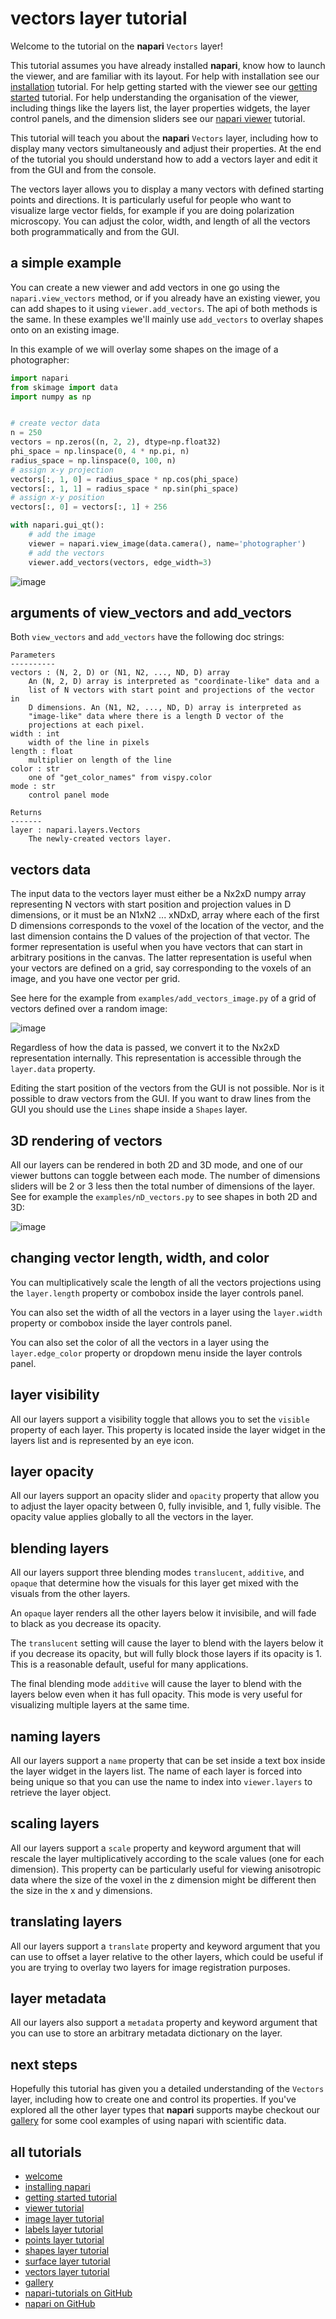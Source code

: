 # vectors layer tutorial

Welcome to the tutorial on the **napari** `Vectors` layer!

This tutorial assumes you have already installed **napari**, know how to launch the viewer, and are familiar with its layout. For help with installation see our [installation](installation.md) tutorial. For help getting started with the viewer see our [getting started](getting_started.md) tutorial. For help understanding the organisation of the viewer, including things like the layers list, the layer properties widgets, the layer control panels, and the dimension sliders see our [napari viewer](viewer.md) tutorial.

This tutorial will teach you about the **napari** `Vectors` layer, including how to display many vectors simultaneously and adjust their properties. At the end of the tutorial you should understand how to add a vectors layer and edit it from the GUI and from the console.

The vectors layer allows you to display a many vectors with defined starting points and directions. It is particularly useful for people who want to visualize large vector fields, for example if you are doing polarization microscopy. You can adjust the color, width, and length of all the vectors both programmatically and from the GUI.

## a simple example

You can create a new viewer and add vectors in one go using the `napari.view_vectors` method, or if you already have an existing viewer, you can add shapes to it using `viewer.add_vectors`. The api of both methods is the same. In these examples we'll mainly use `add_vectors` to overlay shapes onto on an existing image.

In this example of we will overlay some shapes on the image of a photographer:

```python
import napari
from skimage import data
import numpy as np


# create vector data
n = 250
vectors = np.zeros((n, 2, 2), dtype=np.float32)
phi_space = np.linspace(0, 4 * np.pi, n)
radius_space = np.linspace(0, 100, n)
# assign x-y projection
vectors[:, 1, 0] = radius_space * np.cos(phi_space)
vectors[:, 1, 1] = radius_space * np.sin(phi_space)
# assign x-y position
vectors[:, 0] = vectors[:, 1] + 256

with napari.gui_qt():
    # add the image
    viewer = napari.view_image(data.camera(), name='photographer')
    # add the vectors
    viewer.add_vectors(vectors, edge_width=3)

```

![image](./resources/add_vectors.png)

## arguments of view_vectors and add_vectors

Both `view_vectors` and `add_vectors` have the following doc strings:

```
Parameters
----------
vectors : (N, 2, D) or (N1, N2, ..., ND, D) array
    An (N, 2, D) array is interpreted as "coordinate-like" data and a
    list of N vectors with start point and projections of the vector in
    D dimensions. An (N1, N2, ..., ND, D) array is interpreted as
    "image-like" data where there is a length D vector of the
    projections at each pixel.
width : int
    width of the line in pixels
length : float
    multiplier on length of the line
color : str
    one of "get_color_names" from vispy.color
mode : str
    control panel mode

Returns
-------
layer : napari.layers.Vectors
    The newly-created vectors layer.
```

## vectors data

The input data to the vectors layer must either be a Nx2xD numpy array representing N vectors with start position and projection values in D dimensions, or it must be an N1xN2 ... xNDxD, array where each of the first D dimensions corresponds to the voxel of the location of the vector, and the last dimension contains the D values of the projection of that vector. The former representation is useful when you have vectors that can start in arbitrary positions in the canvas. The latter representation is useful when your vectors are defined on a grid, say corresponding to the voxels of an image, and you have one vector per grid.

See here for the example from `examples/add_vectors_image.py` of a grid of vectors defined over a random image:

![image](./resources/add_vectors_image.png)


Regardless of how the data is passed, we convert it to the Nx2xD representation internally. This representation is  accessible through the `layer.data` property.

Editing the start position of the vectors from the GUI is not possible. Nor is it possible to draw vectors from the GUI. If you want to draw lines from the GUI you should use the `Lines` shape inside a `Shapes` layer.

## 3D rendering of vectors

All our layers can be rendered in both 2D and 3D mode, and one of our viewer buttons can toggle between each mode. The number of dimensions sliders will be 2 or 3 less then the total number of dimensions of the layer. See for example the `examples/nD_vectors.py` to see shapes in both 2D and 3D:

![image](./resources/nD_vectors.gif)


## changing vector length, width, and color

You can multiplicatively scale the length of all the vectors projections using the `layer.length` property or combobox inside the layer controls panel.

You can also set the width of all the vectors in a layer using the `layer.width` property or combobox inside the layer controls panel.

You can also set the color of all the vectors in a layer using the `layer.edge_color` property or dropdown menu inside the layer controls panel.

## layer visibility

All our layers support a visibility toggle that allows you to set the `visible` property of each layer. This property is located inside the layer widget in the layers list and is represented by an eye icon.

## layer opacity

All our layers support an opacity slider and `opacity` property that allow you to adjust the layer opacity between 0, fully invisible, and 1, fully visible. The opacity value applies globally to all the vectors in the layer.

## blending layers

All our layers support three blending modes `translucent`, `additive`, and `opaque` that determine how the visuals for this layer get mixed with the visuals from the other layers.

An `opaque` layer renders all the other layers below it invisibile, and will fade to black as you decrease its opacity.

The `translucent` setting will cause the layer to blend with the layers below it if you decrease its opacity, but will fully block those layers if its opacity is 1. This is a reasonable default, useful for many applications.

The final blending mode `additive` will cause the layer to blend with the layers below even when it has full opacity. This mode is very useful for visualizing multiple layers at the same time.

## naming layers

All our layers support a `name` property that can be set inside a text box inside the layer widget in the layers list. The name of each layer is forced into being unique so that you can use the name to index into `viewer.layers` to retrieve the layer object.

## scaling layers

All our layers support a `scale` property and keyword argument that will rescale the layer multiplicatively according to the scale values (one for each dimension). This property can be particularly useful for viewing anisotropic data where the size of the voxel in the z dimension might be different then the size in the x and y dimensions.

## translating layers

All our layers support a `translate` property and keyword argument that you can use to offset a layer relative to the other layers, which could be useful if you are trying to overlay two layers for image registration purposes.

## layer metadata

All our layers also support a `metadata` property and keyword argument that you can use to store an arbitrary metadata dictionary on the layer.

## next steps

Hopefully this tutorial has given you a detailed understanding of the `Vectors` layer, including how to create one and control its properties. If you've explored all the other layer types that **napari** supports maybe checkout our [gallery](../gallery/gallery.md) for some cool examples of using napari with scientific data.

## all tutorials

- [welcome](../README.md)
- [installing napari](installation.md)
- [getting started tutorial](getting_started.md)
- [viewer tutorial](viewer.md)
- [image layer tutorial](image.md)
- [labels layer tutorial](labels.md)
- [points layer tutorial](points.md)
- [shapes layer tutorial](shapes.md)
- [surface layer tutorial](surface.md)
- [vectors layer tutorial](vectors.md)
- [gallery](../gallery/gallery.md)
- [napari-tutorials on GitHub](https://github.com/napari/napari-tutorials)
- [napari on GitHub](https://github.com/napari/napari)

